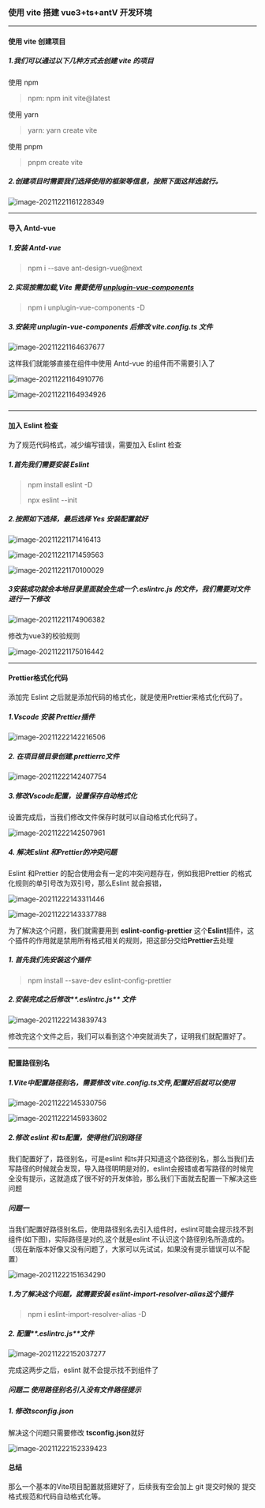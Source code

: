 ### 使用 vite 搭建 vue3+ts+antV 开发环境



---

#### 使用 vite 创建项目

#####  1.我们可以通过以下几种方式去创建 vite 的项目

使用 npm

> npm: npm init vite@latest

使用 yarn

> yarn: yarn create vite

使用 pnpm

> pnpm create vite

##### 2.创建项目时需要我们选择使用的框架等信息，按照下面这样选就行。

![image-20211221161228349](img/image-20211221161228349.png)

----

#### 导入 Antd-vue

##### 1.安装 Antd-vue

> npm i --save ant-design-vue@next

##### 2.实现按需加载,Vite 需要使用 [unplugin-vue-components](https://github.com/antfu/unplugin-vue-components)

> npm i unplugin-vue-components -D

##### 3.安装完 unplugin-vue-components 后修改 vite.config.ts 文件

![image-20211221164637677](img/image-20211221164637677.png)

这样我们就能够直接在组件中使用 Antd-vue 的组件而不需要引入了

![image-20211221164910776](img/image-20211221164910776.png)

![image-20211221164934926](img/image-20211221164934926.png)

##### 

---

#### 加入 Eslint 检查

为了规范代码格式，减少编写错误，需要加入 Eslint 检查

##### 1.首先我们需要安装 Eslint

> npm install eslint -D
>
> npx eslint --init

##### 2.按照如下选择，最后选择 Yes 安装配置就好

![image-20211221171416413](img/image-20211221171416413.png)

![image-20211221171459563](img/image-20211221171459563.png)

![image-20211221170100029](img/image-20211221170100029.png)

##### 3安装成功就会本地目录里面就会生成一个.eslintrc.js 的文件，我们需要对文件进行一下修改

![image-20211221174906382](img/image-20211221174906382.png)

修改为vue3的校验规则

![image-20211221175016442](img/image-20211221175016442.png)





---

#### Prettier格式化代码

添加完 Eslint 之后就是添加代码的格式化，就是使用Prettier来格式化代码了。

##### 1.Vscode 安装 Prettier插件

![image-20211222142216506](img/image-20211222142216506.png)

##### 2. 在项目根目录创建.prettierrc文件

![image-20211222142407754](img/image-20211222142407754.png)

##### 3.修改Vscode配置，设置保存自动格式化

设置完成后，当我们修改文件保存时就可以自动格式化代码了。

![image-20211222142507961](img/image-20211222142507961.png)



##### 4. 解决Eslint 和Prettier的冲突问题

Eslint 和Prettier 的配合使用会有一定的冲突问题存在，例如我把Prettier 的格式化规则的单引号改为双引号，那么Eslint 就会报错，

![image-20211222143311446](img/image-20211222143311446.png)

![image-20211222143337788](img/image-20211222143337788.png)

为了解决这个问题，我们就需要用到 **eslint-config-prettier** 这个**Eslint**插件，这个插件的作用就是禁用所有格式相关的规则，把这部分交给**Prettier**去处理

##### 1. 首先我们先安装这个插件

> npm install --save-dev eslint-config-prettier

##### 2.安装完成之后修改**.eslintrc.js** 文件

![image-20211222143839743](img/image-20211222143839743.png)

修改完这个文件之后，我们可以看到这个冲突就消失了，证明我们就配置好了。

---

#### 配置路径别名

##### 1.**Vite**中配置路径别名，需要修改 **vite.config.ts**文件,配置好后就可以使用

![image-20211222145330756](img/image-20211222145330756.png)



![image-20211222145933602](img/image-20211222145933602.png)





##### 2.修改 eslint 和 ts配置，使得他们识别路径

我们配置好了，路径别名，可是eslint 和ts并只知道这个路径别名，那么当我们去写路径的时候就会发现，导入路径明明是对的，eslint会报错或者写路径的时候完全没有提示，这就造成了很不好的开发体验，那么我们下面就去配置一下解决这些问题

##### 问题一

当我们配置好路径别名后，使用路径别名去引入组件时，eslint可能会提示找不到组件(如下图)，实际路径是对的,这个就是eslint 不认识这个路径别名所造成的。（现在新版本好像又没有问题了，大家可以先试试，如果没有提示错误可以不配置）

![image-20211222151634290](img/image-20211222151634290.png)



##### 1.为了解决这个问题，就需要安装 **eslint-import-resolver-alias**这个插件

> npm i eslint-import-resolver-alias -D

##### 2.  配置**.eslintrc.js**文件

![image-20211222152037277](img/image-20211222152037277.png)

完成这两步之后，eslint 就不会提示找不到组件了



##### 问题二 使用路径别名引入没有文件路径提示

##### 1. 修改tsconfig.json

解决这个问题只需要修改 **tsconfig.json**就好

![image-20211222152339423](img/image-20211222152339423.png)



#### 总结

那么一个基本的Vite项目配置就搭建好了，后续我有空会加上 git 提交时候的 提交格式规范和代码自动格式化等。







